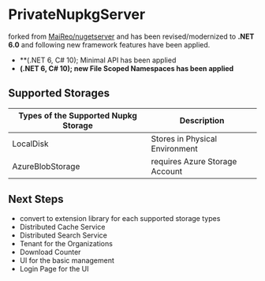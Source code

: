 # PrivateNupkgServer

forked from [MaiReo/nugetserver](https://github.com/MaiReo/nugetserver) and has been revised/modernized to **.NET 6.0** and following new framework features have been applied.
- **(.NET 6, C# 10); Minimal API has been applied
- **(.NET 6, C# 10); new File Scoped Namespaces has been applied**

## Supported Storages

| Types of the Supported Nupkg Storage | Description |
| --- | ----------- |
| LocalDisk | Stores in Physical Environment |
| AzureBlobStorage | requires Azure Storage Account |

## Next Steps
- convert to extension library for each supported storage types
- Distributed Cache Service
- Distributed Search Service
- Tenant for the Organizations
- Download Counter
- UI for the basic management
- Login Page for the UI

